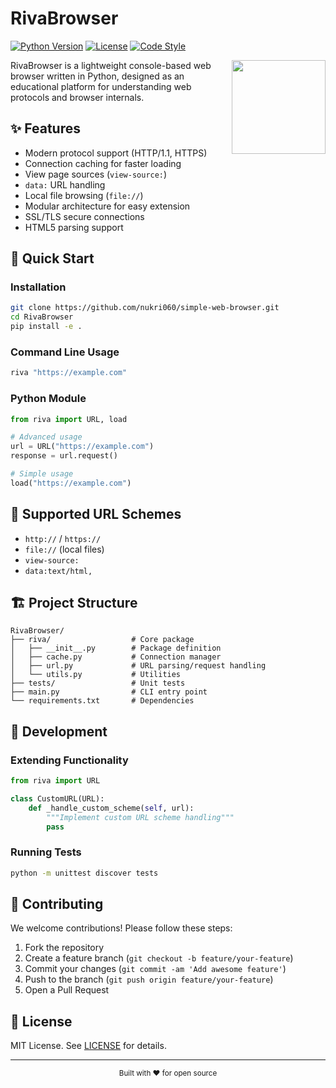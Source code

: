 # RivaBrowser

[![Python Version](https://img.shields.io/badge/python-3.8+-blue.svg)](https://www.python.org/downloads/)
[![License](https://img.shields.io/badge/license-MIT-green.svg)](LICENSE)
[![Code Style](https://img.shields.io/badge/code%20style-black-000000.svg)](https://github.com/psf/black)

<img src="assets/logo.png" width="150" align="right">

RivaBrowser is a lightweight console-based web browser written in Python, designed as an educational platform for understanding web protocols and browser internals.

## ✨ Features

- Modern protocol support (HTTP/1.1, HTTPS)
- Connection caching for faster loading
- View page sources (`view-source:`)
- `data:` URL handling
- Local file browsing (`file://`)
- Modular architecture for easy extension
- SSL/TLS secure connections
- HTML5 parsing support

## 🚀 Quick Start

### Installation
```bash
git clone https://github.com/nukri060/simple-web-browser.git
cd RivaBrowser
pip install -e .
```

### Command Line Usage
```bash
riva "https://example.com"
```

### Python Module
```python
from riva import URL, load

# Advanced usage
url = URL("https://example.com")
response = url.request()

# Simple usage
load("https://example.com")
```

## 🌟 Supported URL Schemes
- `http://` / `https://`
- `file://` (local files)
- `view-source:`
- `data:text/html,`

## 🏗 Project Structure

```
RivaBrowser/
├── riva/                  # Core package
│   ├── __init__.py        # Package definition
│   ├── cache.py           # Connection manager
│   ├── url.py             # URL parsing/request handling
│   └── utils.py           # Utilities
├── tests/                 # Unit tests
├── main.py                # CLI entry point
└── requirements.txt       # Dependencies
```

## 🔧 Development

### Extending Functionality
```python
from riva import URL

class CustomURL(URL):
    def _handle_custom_scheme(self, url):
        """Implement custom URL scheme handling"""
        pass
```

### Running Tests
```bash
python -m unittest discover tests
```

## 🤝 Contributing

We welcome contributions! Please follow these steps:

1. Fork the repository
2. Create a feature branch (`git checkout -b feature/your-feature`)
3. Commit your changes (`git commit -am 'Add awesome feature'`)
4. Push to the branch (`git push origin feature/your-feature`)
5. Open a Pull Request

## 📜 License

MIT License. See [LICENSE](LICENSE) for details.

---

<div align="center">
  <sub>Built with ❤️ for open source</sub>
</div>
